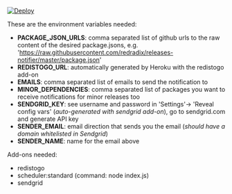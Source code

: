 [![Deploy](https://www.herokucdn.com/deploy/button.svg)](https://heroku.com/deploy)

These are the environment variables needed:

- **PACKAGE_JSON_URLS**: comma separated list of github urls to the raw content of the desired package.jsons, e.g. 'https://raw.githubusercontent.com/redradix/releases-notifier/master/package.json'
- **REDISTOGO_URL**: automatically generated by Heroku with the redistogo add-on
- **EMAILS**: comma separated list of emails to send the notification to
- **MINOR_DEPENDENCIES**: comma separated list of packages you want to receive notifications for minor releases too
- **SENDGRID_KEY**: see username and password in 'Settings'-> 'Reveal config vars' (*auto-generated with sendgrid add-on*), go to sendgrid.com and generate API key
- **SENDER_EMAIL**: email direction that sends you the email (*should have a domain whitelisted in Sendgrid*)
- **SENDER_NAME**: name for the email above

Add-ons needed:

- redistogo
- scheduler:standard (command: node index.js)
- sendgrid
